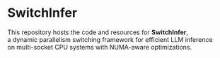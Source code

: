 # SwitchInfer

This repository hosts the code and resources for **SwitchInfer**,  
a dynamic parallelism switching framework for efficient LLM inference  
on multi-socket CPU systems with NUMA-aware optimizations.


